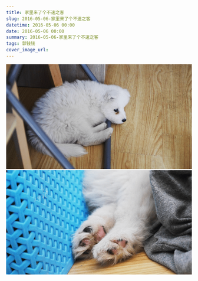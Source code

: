 ```yaml
---
title: 家里来了个不速之客
slug: 2016-05-06-家里来了个不速之客
datetime: 2016-05-06 00:00
date: 2016-05-06 00:00
summary: 2016-05-06-家里来了个不速之客
tags: 郭钱钱
cover_image_url: 
---
```

![87811-1gxosvirgsti.png](../assets/2019/09/2781845598.png)
![11981-k6k0a44tzwj.png](../assets/2019/09/3527648828.png)
